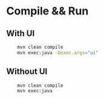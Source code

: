# Compile && Run
## With UI
```bash
    mvn clean compile 
    mvn exec:java -Dexec.args="ui"
```
## Without UI
```bash
    mvn clean compile 
    mvn exec:java
```
